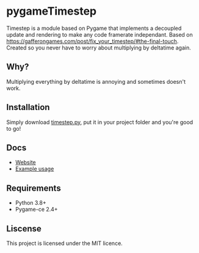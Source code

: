 pygameTimestep
========
Timestep is a module based on Pygame that implements a decoupled update and rendering to make any code framerate independant. Based on https://gafferongames.com/post/fix_your_timestep/#the-final-touch. Created so you never have to worry about multiplying by deltatime again.

Why?
--------
Multiplying everything by deltatime is annoying and sometimes doesn't work.

Installation
--------
Simply download [timestep.py](https://github.com/AuthentiCuber/pygameTimestep/blob/master/timestep.py), put it in your project folder and you're good to go!

Docs
--------
- [Website](https://authenticuber.github.io/pygameTimestep-Docs/)
- [Example usage](https://github.com/AuthentiCuber/pygameTimestep/blob/master/example.py)

Requirements
--------
- Python 3.8+
- Pygame-ce 2.4+

Liscense
--------
This project is licensed under the MIT licence.